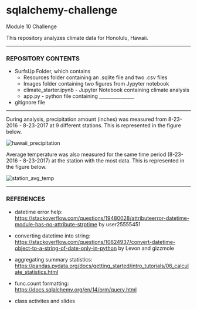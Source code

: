 # sqlalchemy-challenge
Module 10 Challenge

This repository analyzes climate data for Honolulu, Hawaii.
____________________________________________________________________

### REPOSITORY CONTENTS

- SurfsUp Folder, which contains
    - Resources folder containing an .sqlite file and two .csv files
    - Images folder containing two figures from Jypyter notebook
    - climate_starter.ipynb - Jupyter Notebook containing climate analysis
    - app.py - python file containing _______________
- gitignore file
____________________________________________________________________

During analysis, precipitation amount (inches) was measured from 8-23-2016 - 8-23-2017 at 9 different stations.  This is represented in the figure below.

![hawaii_precipitation](Images/hawaii_precipitation.png)

Average temperature was also measured for the same time period (8-23-2016 - 8-23-2017) at the station with the most data. This is represented in the figure below.

![station_avg_temp](Images/station_avg_temp.png)

____________________________________________________________________

### REFERENCES

- datetime error help: https://stackoverflow.com/questions/19480028/attributeerror-datetime-module-has-no-attribute-strptime by user25555451

- converting datetime into string: https://stackoverflow.com/questions/10624937/convert-datetime-object-to-a-string-of-date-only-in-python by Levon and gizzmole

- aggregating summary statistics: https://pandas.pydata.org/docs/getting_started/intro_tutorials/06_calculate_statistics.html

- func.count formatting: https://docs.sqlalchemy.org/en/14/orm/query.html

- class activites and slides